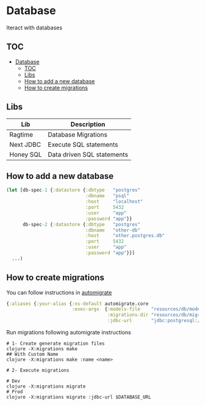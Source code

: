 # Database

Iteract with databases

## TOC

<!-- TOC -->

* [Database](#database)
    * [TOC](#toc)
    * [Libs](#libs)
    * [How to add a new database](#how-to-add-a-new-database)
    * [How to create migrations](#how-to-create-migrations)

<!-- TOC -->

## Libs

| Lib       | Description                |
|-----------|----------------------------|
| Ragtime   | Database Migrations        |
| Next JDBC | Execute SQL statements     |
| Honey SQL | Data driven SQL statements |

## How to add a new database

```clojure
(let [db-spec-1 {:datastore {:dbtype   "postgres"
                             :dbname   "psql"
                             :host     "localhost"
                             :port     5432
                             :user     "app"
                             :password "app"}}
      db-spec-2 {:datastore {:dbtype   "postgres"
                             :dbname   "other-db"
                             :host     "other.postgres.db"
                             :port     5432
                             :user     "app"
                             :password "app"}}]
  ...)
```

## How to create migrations

You can follow instructions in [automigrate](https://github.com/abogoyavlensky/automigrate)

```clojure
{:aliases {:your-alias {:ns-default automigrate.core
                        :exec-args  {:models-file    "resources/db/models.edn"
                                     :migrations-dir "resources/db/migrations"
                                     :jdbc-url       "jdbc:postgresql://localhost:5432/mydb?user=myuser&password=secret"}}}}
```

Run migrations following automigrate instructions

```shell
# 1- Create generate migration files
clojure -X:migrations make
## With Custom Name
clojure -X:migrations make :name <name>

# 2- Execute migrations

# Dev
clojure -X:migrations migrate
# Prod
clojure -X:migrations migrate :jdbc-url $DATABASE_URL
```
